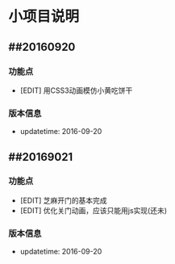小项目说明
========================

##20160920
------------------------
### 功能点
* [EDIT] 用CSS3动画模仿小黄吃饼干

### 版本信息
* updatetime: 2016-09-20

##20169021
-------------------------
### 功能点
* [EDIT] 芝麻开门的基本完成
* [EDIT] 优化关门动画，应该只能用js实现(还未)

### 版本信息
* updatetime: 2016-09-20